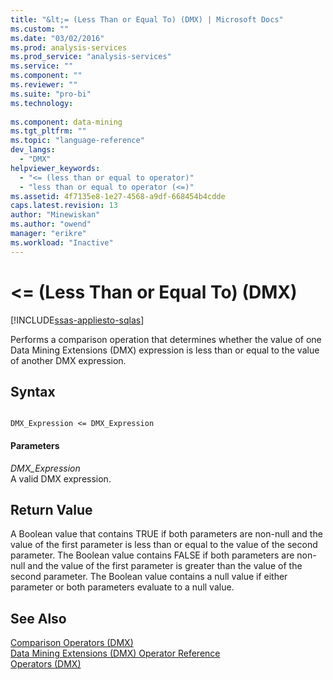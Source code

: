 ```yaml
---
title: "&lt;= (Less Than or Equal To) (DMX) | Microsoft Docs"
ms.custom: ""
ms.date: "03/02/2016"
ms.prod: analysis-services
ms.prod_service: "analysis-services"
ms.service: ""
ms.component: ""
ms.reviewer: ""
ms.suite: "pro-bi"
ms.technology: 
  
ms.component: data-mining
ms.tgt_pltfrm: ""
ms.topic: "language-reference"
dev_langs: 
  - "DMX"
helpviewer_keywords: 
  - "<= (less than or equal to operator)"
  - "less than or equal to operator (<=)"
ms.assetid: 4f7135e8-1e27-4568-a9df-668454b4cdde
caps.latest.revision: 13
author: "Minewiskan"
ms.author: "owend"
manager: "erikre"
ms.workload: "Inactive"
---
```

# &lt;= (Less Than or Equal To) (DMX)
[!INCLUDE[ssas-appliesto-sqlas](../includes/ssas-appliesto-sqlas.md)]

  Performs a comparison operation that determines whether the value of one Data Mining Extensions (DMX) expression is less than or equal to the value of another DMX expression.  
  
## Syntax  
  
```  
  
DMX_Expression <= DMX_Expression  
```  
  
#### Parameters  
 *DMX_Expression*  
 A valid DMX expression.  
  
## Return Value  
 A Boolean value that contains TRUE if both parameters are non-null and the value of the first parameter is less than or equal to the value of the second parameter. The Boolean value contains FALSE if both parameters are non-null and the value of the first parameter is greater than the value of the second parameter. The Boolean value contains a null value if either parameter or both parameters evaluate to a null value.  
  
## See Also  
 [Comparison Operators &#40;DMX&#41;](../dmx/operators-comparison.md)   
 [Data Mining Extensions &#40;DMX&#41; Operator Reference](../dmx/data-mining-extensions-dmx-operator-reference.md)   
 [Operators &#40;DMX&#41;](../dmx/operators-dmx.md)  
  
  
